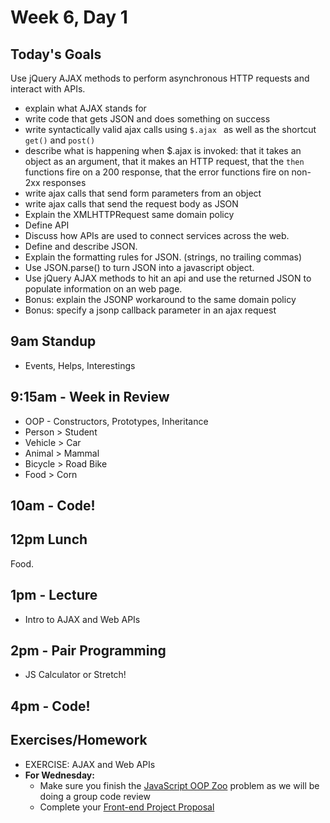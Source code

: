 # Week 6, Day 1

## Today's Goals

Use jQuery AJAX methods to perform asynchronous HTTP requests and interact with APIs.

  - explain what AJAX stands for
  - write code that gets JSON and does something on success
  - write syntactically valid ajax calls using `$.ajax ` as well as the shortcut `get()` and `post()`
  - describe what is happening when $.ajax is invoked: that it takes an object as an argument, that it makes an HTTP request, that the `then` functions fire on a 200 response, that the error functions fire on non-2xx responses
  - write ajax calls that send form parameters from an object
  - write ajax calls that send the request body as JSON
  - Explain the XMLHTTPRequest same domain policy
  - Define API
  - Discuss how APIs are used to connect services across the web.
  - Define and describe JSON.
  - Explain the formatting rules for JSON. (strings, no trailing commas)
  - Use JSON.parse() to turn JSON into a javascript object.
  - Use jQuery AJAX methods to hit an api and use the returned JSON to populate information on an web page.
  - Bonus: explain the JSONP workaround to the same domain policy
  - Bonus: specify a jsonp callback parameter in an ajax request

## 9am Standup

- Events, Helps, Interestings

## 9:15am - Week in Review

- OOP - Constructors, Prototypes, Inheritance
 - Person > Student
 - Vehicle > Car
 - Animal > Mammal
 - Bicycle > Road Bike
 - Food > Corn

## 10am - Code!

## 12pm Lunch

Food.

## 1pm - Lecture

- Intro to AJAX and Web APIs

## 2pm - Pair Programming

- JS Calculator or Stretch!

## 4pm - Code!

## Exercises/Homework

- EXERCISE: AJAX and Web APIs
- **For Wednesday:**
  - Make sure you finish the [JavaScript OOP Zoo](https://github.com/gSchool/g11-course-curriculum/tree/master/week05/05_exercises/js-oop-zoo) problem as we will be doing a group code review
  - Complete your [Front-end Project Proposal](https://github.com/gSchool/g11-course-curriculum/blob/master/resources/front-end-project-proposal.md)
